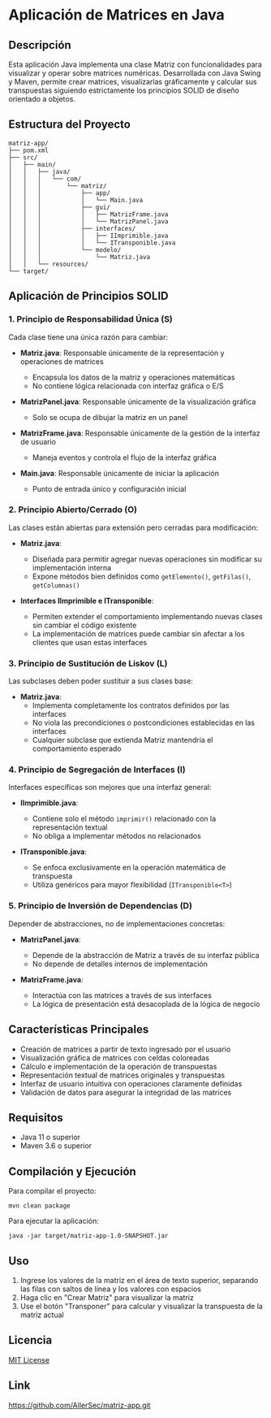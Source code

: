 # Aplicación de Matrices en Java

## Descripción
Esta aplicación Java implementa una clase Matriz con funcionalidades para visualizar y operar sobre matrices numéricas. Desarrollada con Java Swing y Maven, permite crear matrices, visualizarlas gráficamente y calcular sus transpuestas siguiendo estrictamente los principios SOLID de diseño orientado a objetos.

## Estructura del Proyecto

```
matriz-app/
├── pom.xml
├── src/
│   ├── main/
│   │   ├── java/
│   │   │   └── com/
│   │   │       └── matriz/
│   │   │           ├── app/
│   │   │           │   └── Main.java
│   │   │           ├── gui/
│   │   │           │   ├── MatrizFrame.java
│   │   │           │   └── MatrizPanel.java
│   │   │           ├── interfaces/
│   │   │           │   ├── IImprimible.java
│   │   │           │   └── ITransponible.java
│   │   │           └── modelo/
│   │   │               └── Matriz.java
│   │   └── resources/
└── target/
```

## Aplicación de Principios SOLID

### 1. Principio de Responsabilidad Única (S)
Cada clase tiene una única razón para cambiar:

- **Matriz.java**: Responsable únicamente de la representación y operaciones de matrices
    - Encapsula los datos de la matriz y operaciones matemáticas
    - No contiene lógica relacionada con interfaz gráfica o E/S

- **MatrizPanel.java**: Responsable únicamente de la visualización gráfica
    - Solo se ocupa de dibujar la matriz en un panel

- **MatrizFrame.java**: Responsable únicamente de la gestión de la interfaz de usuario
    - Maneja eventos y controla el flujo de la interfaz gráfica

- **Main.java**: Responsable únicamente de iniciar la aplicación
    - Punto de entrada único y configuración inicial

### 2. Principio Abierto/Cerrado (O)
Las clases están abiertas para extensión pero cerradas para modificación:

- **Matriz.java**:
    - Diseñada para permitir agregar nuevas operaciones sin modificar su implementación interna
    - Expone métodos bien definidos como `getElemento()`, `getFilas()`, `getColumnas()`

- **Interfaces IImprimible e ITransponible**:
    - Permiten extender el comportamiento implementando nuevas clases sin cambiar el código existente
    - La implementación de matrices puede cambiar sin afectar a los clientes que usan estas interfaces

### 3. Principio de Sustitución de Liskov (L)
Las subclases deben poder sustituir a sus clases base:

- **Matriz.java**:
    - Implementa completamente los contratos definidos por las interfaces
    - No viola las precondiciones o postcondiciones establecidas en las interfaces
    - Cualquier subclase que extienda Matriz mantendría el comportamiento esperado

### 4. Principio de Segregación de Interfaces (I)
Interfaces específicas son mejores que una interfaz general:

- **IImprimible.java**:
    - Contiene solo el método `imprimir()` relacionado con la representación textual
    - No obliga a implementar métodos no relacionados

- **ITransponible.java**:
    - Se enfoca exclusivamente en la operación matemática de transpuesta
    - Utiliza genéricos para mayor flexibilidad (`ITransponible<T>`)

### 5. Principio de Inversión de Dependencias (D)
Depender de abstracciones, no de implementaciones concretas:

- **MatrizPanel.java**:
    - Depende de la abstracción de Matriz a través de su interfaz pública
    - No depende de detalles internos de implementación

- **MatrizFrame.java**:
    - Interactúa con las matrices a través de sus interfaces
    - La lógica de presentación está desacoplada de la lógica de negocio

## Características Principales

- Creación de matrices a partir de texto ingresado por el usuario
- Visualización gráfica de matrices con celdas coloreadas
- Cálculo e implementación de la operación de transpuestas
- Representación textual de matrices originales y transpuestas
- Interfaz de usuario intuitiva con operaciones claramente definidas
- Validación de datos para asegurar la integridad de las matrices

## Requisitos

- Java 11 o superior
- Maven 3.6 o superior

## Compilación y Ejecución

Para compilar el proyecto:
```
mvn clean package
```

Para ejecutar la aplicación:
```
java -jar target/matriz-app-1.0-SNAPSHOT.jar
```

## Uso

1. Ingrese los valores de la matriz en el área de texto superior, separando las filas con saltos de línea y los valores con espacios
2. Haga clic en "Crear Matriz" para visualizar la matriz
3. Use el botón "Transponer" para calcular y visualizar la transpuesta de la matriz actual

## Licencia
[MIT License](LICENSE)

## Link 
https://github.com/AllerSec/matriz-app.git
